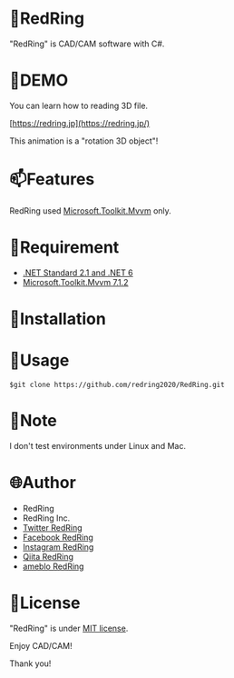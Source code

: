 # &#x1F9F0;RedRing
"RedRing" is CAD/CAM software with C#.

# :art:DEMO

You can learn how to reading 3D file.

[https://redring.jp](https://redring.jp/)

This animation is a "rotation 3D object"!

# :mailbox:Features

RedRing used [Microsoft.Toolkit.Mvvm](https://www.nuget.org/packages/Microsoft.Toolkit.Mvvm/) only.

# :rocket:Requirement

* [.NET Standard 2.1 and .NET 6](https://docs.microsoft.com/ja-jp/dotnet/fundamentals/)
* [Microsoft.Toolkit.Mvvm 7.1.2](https://docs.microsoft.com/en-us/windows/communitytoolkit/mvvm/introduction/)

# :office:Installation

# :construction:Usage

`$git clone https://github.com/redring2020/RedRing.git`
# :memo:Note

I don't test environments under Linux and Mac.

# :globe_with_meridians:Author

* RedRing
* RedRing Inc.
* [Twitter RedRing](https://twitter.com/RedRing2020)
* [Facebook RedRing](https://www.facebook.com/redring2020)
* [Instagram RedRing](https://www.instagram.com/redring2020)
* [Qiita RedRing](https://qiita.com/redring)
* [ameblo RedRing](https://ameblo.jp/redring1979)

# :notebook:License

"RedRing" is under [MIT license](https://en.wikipedia.org/wiki/MIT_License).

Enjoy CAD/CAM!

Thank you!
